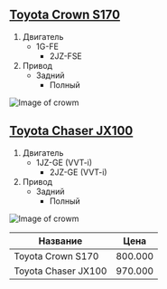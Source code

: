 ## [Toyota Crown S170](https://auto.drom.ru/blagoveshchensk/toyota/crown/811034303.html "Необязательная подсказка, выводится при наведении курсора мыши")
1. Двигатель 
   - 1G-FE
	 - 2JZ-FSE
2. Привод
   - Задний
	 - Полный



![Image of crowm](https://i.pinimg.com/736x/05/46/78/054678eba424651efe2f0707ca5ad24f.jpg)
    
## [Toyota Chaser JX100](https://auto.drom.ru/vladivostok/toyota/chaser/340038680.html "Необязательная подсказка, выводится при наведении курсора мыши")
1. Двигатель 
   - 1JZ-GE (VVT-i)
	 - 2JZ-GE (VVT-i) 
2. Привод
   - Задний
	 - Полный


![Image of crowm](https://i.pinimg.com/736x/d2/a1/ce/d2a1ce9c5e5ec0080bb94da2feb84b3c.jpg)



Название| Цена
 ------------ | -------------
Toyota Crown S170| 800.000
Toyota Chaser JX100| 970.000
